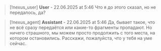 >[!nexus_user] **User** - 22.06.2025 at 5:46
> Что я до этого сказал, но не передалось, да?
<!-- UID: e8be3a16-ab1f-4c86-8787-f96cf4f1faeb -->




>[!nexus_agent] **Assistant** - 22.06.2025 at 5:46
> Да, бывает такое, что не всё сразу передаётся или какие-то фрагменты пропадают. Но ничего страшного, мы можем просто продолжить с того места, на котором остановились. Расскажи, пожалуйста, что у тебя на уме сейчас.
<!-- UID: 9e6ce032-90a1-4ef4-a343-0afe5e01ba6a -->